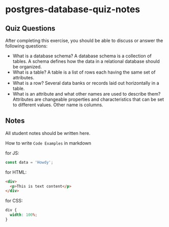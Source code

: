 # postgres-database-quiz-notes

## Quiz Questions

After completing this exercise, you should be able to discuss or answer the following questions:

- What is a database schema?
  A database schema is a collection of tables. A schema defines how the data in a relational database should be organized.
- What is a table?
  A table is a list of rows each having the same set of attributes.
- What is a row?
  Several data banks or records laid out horizontally in a table.
- What is an attribute and what other names are used to describe them?
  Attributes are changeable properties and characteristics that can be set to different values. Other name is columns.

## Notes

All student notes should be written here.

How to write `Code Examples` in markdown

for JS:

```javascript
const data = 'Howdy';
```

for HTML:

```html
<div>
  <p>This is text content</p>
</div>
```

for CSS:

```css
div {
  width: 100%;
}
```
